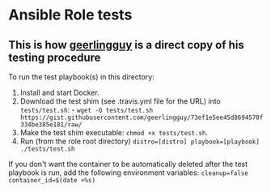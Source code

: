 # Ansible Role tests

## This is how [geerlingguy](https://github.com/geerlingguy) is a direct copy of his testing procedure

To run the test playbook(s) in this directory:

  1. Install and start Docker.
  1. Download the test shim (see .travis.yml file for the URL) into `tests/test.sh`:
    - `wget -O tests/test.sh https://gist.githubusercontent.com/geerlingguy/73ef1e5ee45d8694570f334be385e181/raw/`
  1. Make the test shim executable: `chmod +x tests/test.sh`.
  1. Run (from the role root directory) `distro=[distro] playbook=[playbook] ./tests/test.sh`

If you don't want the container to be automatically deleted after the test playbook is run, add the following environment variables: `cleanup=false container_id=$(date +%s)`
